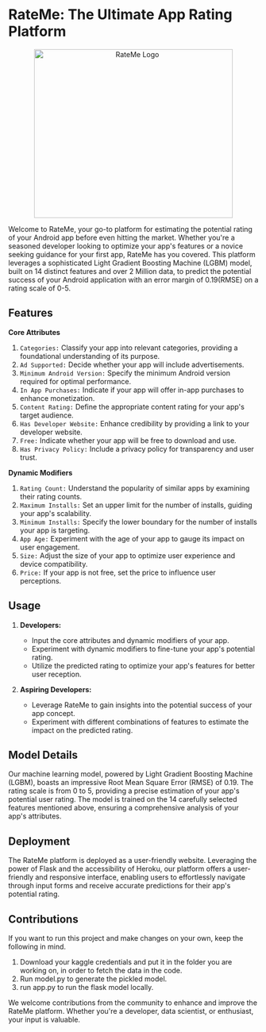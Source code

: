 # RateMe: The Ultimate App Rating Platform

<a href="http://ec2-3-144-149-146.us-east-2.compute.amazonaws.com:8080/">
<p align="center">
<img src="https://github.com/NatsuD99/Google_Play_Store/assets/58219175/906c18d8-8286-4b20-8500-7d2a59958d39" width="400" height="340" title="RateMe" alt="RateMe Logo">
</p>
</a>

Welcome to RateMe, your go-to platform for estimating the potential rating of your Android app before even hitting the market. Whether you're a seasoned developer looking to optimize your app's features or a novice seeking guidance for your first app, RateMe has you covered. This platform leverages a sophisticated  Light Gradient Boosting Machine (LGBM) model, built on 14 distinct features and over 2 Million data, to predict the potential success of your Android application with an error margin of 0.19(RMSE) on a rating scale of 0-5.

## Features
**Core Attributes**
1. `Categories:` Classify your app into relevant categories, providing a foundational understanding of its purpose.
2. `Ad Supported:` Decide whether your app will include advertisements.
3. `Minimum Android Version:` Specify the minimum Android version required for optimal performance.
4. `In App Purchases:` Indicate if your app will offer in-app purchases to enhance monetization.
5. `Content Rating:` Define the appropriate content rating for your app's target audience.
6. `Has Developer Website:` Enhance credibility by providing a link to your developer website.
7. `Free:` Indicate whether your app will be free to download and use.
8. `Has Privacy Policy:` Include a privacy policy for transparency and user trust.

**Dynamic Modifiers**
1. `Rating Count:` Understand the popularity of similar apps by examining their rating counts.
2. `Maximum Installs:` Set an upper limit for the number of installs, guiding your app's scalability.
3. `Minimum Installs:` Specify the lower boundary for the number of installs your app is targeting.
4. `App Age:` Experiment with the age of your app to gauge its impact on user engagement.
5. `Size:` Adjust the size of your app to optimize user experience and device compatibility.
6. `Price:` If your app is not free, set the price to influence user perceptions.

## Usage
1. **Developers:**

    * Input the core attributes and dynamic modifiers of your app.
    * Experiment with dynamic modifiers to fine-tune your app's potential rating.
    * Utilize the predicted rating to optimize your app's features for better user reception.

2. **Aspiring Developers:**

    * Leverage RateMe to gain insights into the potential success of your app concept.
    * Experiment with different combinations of features to estimate the impact on the predicted rating.

## Model Details
Our machine learning model, powered by Light Gradient Boosting Machine (LGBM), boasts an impressive Root Mean Square Error (RMSE) of 0.19. The rating scale is from 0 to 5, providing a precise estimation of your app's potential user rating. The model is trained on the 14 carefully selected features mentioned above, ensuring a comprehensive analysis of your app's attributes.

## Deployment
The RateMe platform is deployed as a user-friendly website. Leveraging the power of Flask and the accessibility of Heroku, our platform offers a user-friendly and responsive interface, enabling users to effortlessly navigate through input forms and receive accurate predictions for their app's potential rating.

## Contributions
If you want to run this project and make changes on your own, keep the following in mind.
1. Download your kaggle credentials and put it in the folder you are working on, in order to fetch the data in the code.
2. Run model.py to generate the pickled model.
3. run app.py to run the flask model locally.

We welcome contributions from the community to enhance and improve the RateMe platform. Whether you're a developer, data scientist, or enthusiast, your input is valuable.

